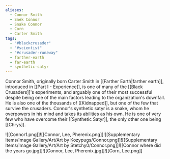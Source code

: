 ```yaml
---
aliases:
  - Connor Smith
  - Snek Connor
  - Snake Connor
  - Corn
  - Carter Smith
tags:
  - "#blackcrusader"
  - "#scientist"
  - "#crusader-runaway"
  - farther-earth
  - far-earth
  - synthetic-satyr
---
```

Connor Smith, originally born Carter Smith in [[Farther Earth|farther earth]], introduced in [[Part I - Experience]], is one of many of the [[Black Crusaders]]'s experiments, and arguably one of their most successful despite being one of the main factors leading to the organization's downfall. He is also one of the thousands of [[Kidnapped]], but one of the few that survive the crusaders. Connor's synthetic satyr is a snake, whom he overpowers in his mind and takes its abilities as his own. He is one of very few who have overcome their [[Synthetic Satyr]], the only other one being [[Chrys]]. 

![[Connor1.png]]![[Connor, Lee, Pherenix.png]]![[Supplementary Items/Image Gallery/Art/Art by Kozypugs/Connor.png]]![[Supplementary Items/Image Gallery/Art/Art by Stetchy0/Connor.png]]![[Connor where did the years go.jpg]]![[Connor, Lee, Pherenix.jpg]]![[Corn, Lee.png]]